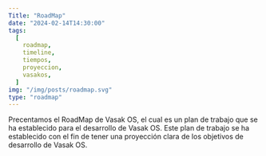 ```yaml
---
Title: "RoadMap"
date: "2024-02-14T14:30:00"
tags:
  [
    roadmap,
    timeline,
    tiempos,
    proyeccion,
    vasakos,
  ]
img: "/img/posts/roadmap.svg"
type: "roadmap"
---
```


Precentamos el RoadMap de Vasak OS, el cual es un plan de trabajo que se ha establecido para el desarrollo de Vasak OS. Este plan de trabajo se ha establecido con el fin de tener una proyección clara de los objetivos de desarrollo de Vasak OS.